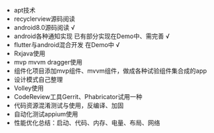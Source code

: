 * apt技术  
* recyclerview源码阅读  
* android8.0源码阅读  √  
* android各种通知实现  已有部分实现在Demo中、需完善 √ 
* flutter与android混合开发 在Demo中  √
* Rxjava使用
* mvp mvvm dragger使用
* 组件化项目添加mvp组件、mvvm组件，做成各种试验组件集合成的app
* 设计模式自己整理
* Volley使用
* CodeReview工具Gerrit、Phabricator试用一种
* 代码资源混淆测试与使用，反编译、加固
* 自动化测试appium使用
* 性能优化总结：启动、代码、内存、电量、布局、网络

